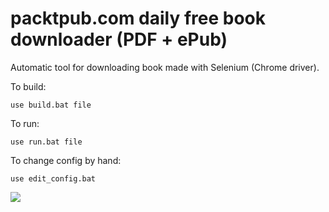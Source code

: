 # packtpub.com daily free book downloader (PDF + ePub)

Automatic tool for downloading book made with Selenium (Chrome driver).

To build:

`use build.bat file`

To run:

`use run.bat file`

To change config by hand:

`use edit_config.bat`

<img src="http://i.imgur.com/47LB6R4.png">